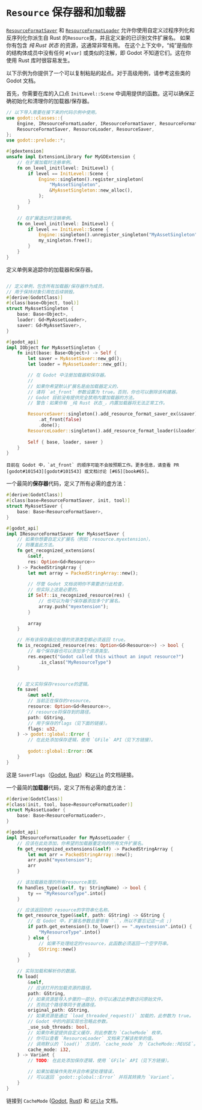 <!--
  ~ Copyright (c) godot-rust; Bromeon and contributors.
  ~ This Source Code Form is subject to the terms of the Mozilla Public
  ~ License, v. 2.0. If a copy of the MPL was not distributed with this
  ~ file, You can obtain one at https://mozilla.org/MPL/2.0/.
-->

# `Resource` 保存器和加载器

[`ResourceFormatSaver`][godot-saver] 和 [`ResourceFormatLoader`][godot-loader] 允许你使用自定义过程序列化和反序列化你派生自 Rust 的`Resource`类，并且定义新的已识别文件扩展名。
如果你有包含 _纯 Rust 状态_ 的资源，这通常非常有用。
在这个上下文中，“纯”是指你的结构体成员中没有任何 `#[var]` 或类似的注解，即 Godot 不知道它们。这在你使用 Rust 库时很容易发生。

以下示例为你提供了一个可以复制粘贴的起点。对于高级用例，请参考这些类的 Godot 文档。

首先，你需要在库的入口点 `InitLevel::Scene` 中调用提供的函数。这可以确保正确初始化和清理你的加载器/保存器。


```rust
// 以下导入需要在接下来的代码示例中使用。
use godot::classes::{
    Engine, IResourceFormatLoader, IResourceFormatSaver, ResourceFormatLoader,
    ResourceFormatSaver, ResourceLoader, ResourceSaver,
};
use godot::prelude::*;

#[gdextension]
unsafe impl ExtensionLibrary for MyGDExtension {
    // 在扩展加载时注册单例。
    fn on_level_init(level: InitLevel) {
        if level == InitLevel::Scene {
            Engine::singleton().register_singleton(
                "MyAssetSingleton",
                &MyAssetSingleton::new_alloc(),
            );
        }
    }

    // 在扩展退出时注销单例。
    fn on_level_init(level: InitLevel) {
        if level == InitLevel::Scene {
            Engine::singleton().unregister_singleton("MyAssetSingleton");
            my_singleton.free();
        }
    }
}
```

定义单例来追踪你的加载器和保存器。

```rust

// 定义单例，包含所有加载器/保存器作为成员，
// 用于保持对象引用在后续销毁。
#[derive(GodotClass)]
#[class(base=Object, tool)]
struct MyAssetSingleton {
    base: Base<Object>,
    loader: Gd<MyAssetLoader>,
    saver: Gd<MyAssetSaver>,
}

#[godot_api]
impl IObject for MyAssetSingleton {
    fn init(base: Base<Object>) -> Self {
        let saver = MyAssetSaver::new_gd();
        let loader = MyAssetLoader::new_gd();

        // 在 Godot 中注册加载器和保存器。
        //
        // 如果你希望默认扩展名是由加载器定义的，
        // 请将 `at_front` 参数设置为 true。否则，你也可以删除该构建器。
        // Godot 目前没有提供完全禁用内置加载器的方法。
        // 警告：如果你有 _纯 Rust 状态_，内置加载器将无法正常工作。

        ResourceSaver::singleton().add_resource_format_saver_ex(&saver)
            .at_front(false)
            .done();
        ResourceLoader::singleton().add_resource_format_loader(&loader);
        
        Self { base, loader, saver }
    }
}
```

```admonish warning title="at_front 行为"
目前在 Godot 中，`at_front` 的顺序可能不会按预期工作。更多信息，请查看 PR [godot#101543][godot#101543] 或文档讨论 [#65][book#65]。

```

一个最简的**保存器**代码，定义了所有必需的虚方法：

```rust
#[derive(GodotClass)]
#[class(base=ResourceFormatSaver, init, tool)]
struct MyAssetSaver {
    base: Base<ResourceFormatSaver>,
}

#[godot_api]
impl IResourceFormatSaver for MyAssetSaver {
    // 如果你想要自定义扩展名（例如：resource.myextension），
    // 则覆盖此方法。
    fn get_recognized_extensions(
        &self,
        res: Option<Gd<Resource>>
    ) -> PackedStringArray {
        let mut array = PackedStringArray::new();
        
        // 尽管 Godot 文档说明你不需要进行此检查，
        // 但实际上这是必要的。
        if Self::is_recognized_resource(res) {
            // 也可以为每个保存器添加多个扩展名。
            array.push("myextension");
        }
        
        array
    }

    // 所有该保存器应处理的资源类型都必须返回 true。
    fn is_recognized_resource(res: Option<Gd<Resource>>) -> bool {
        // 每个保存器也可以添加多个资源类型。
        res.expect("Godot called this without an input resource?")
            .is_class("MyResourceType")
    }


    // 定义实际保存resource的逻辑。
    fn save(
        &mut self,
        // 当前正在保存的resource。
        resource: Option<Gd<Resource>>,
        // resource将保存到的路径。
        path: GString,
        // 用于保存的flags（见下面的链接）。
        flags: u32,
    ) -> godot::global::Error {
        // 在此处添加保存逻辑，使用 `GFile` API（见下方链接）。
        
        godot::global::Error::OK
    }
}
```

这是 `SaverFlags`（[Godot][godot-saverflags], [Rust][api-saverflags]）和[`GFile`][api-gfile] 的文档链接。

一个最简的**加载器**代码，定义了所有必需的虚方法：

```rust
#[derive(GodotClass)]
#[class(init, tool, base=ResourceFormatLoader)]
struct MyAssetLoader {
    base: Base<ResourceFormatLoader>,
}

#[godot_api]
impl IResourceFormatLoader for MyAssetLoader {
    // 应该在此处添加，你希望的加载器重定向的所有文件扩展名。
    fn get_recognized_extensions(&self) -> PackedStringArray {
        let mut arr = PackedStringArray::new();
        arr.push("myextension");
        arr
    }

    // 该加载器处理的所有resource类型。
    fn handles_type(&self, ty: StringName) -> bool {
        ty == "MyResourceType".into()
    }

    // 应该返回你的 resource的字符串化名称。
    fn get_resource_type(&self, path: GString) -> GString {
        // 在 Godot 中，扩展名参数总是带有 `.`，所以不要忘记这一点 ;)
        if path.get_extension().to_lower() == ".myextension".into() {
            "MyResourceType".into()
        } else {
            // 如果不处理给定的resource，此函数必须返回一个空字符串。
            GString::new()
        }
    }

    // 实际加载和解析你的数据。
    fn load(
        &self,
        // 应该打开的加载资源的路径。
        path: GString,
        // 如果资源是导入步骤的一部分，你可以通过此参数访问原始文件。
        // 否则这个路径等同于普通路径。
        original_path: GString,
        // 如果资源是通过 `load_threaded_request()` 加载的，此参数为 true。
        // Godot 中的内部实现也忽略此参数。
        _use_sub_threads: bool,
        // 如果你希望提供自定义缓存，则此参数为 `CacheMode` 枚举。
        // 你可以查看 `ResourceLoader` 文档来了解该枚举的值。
        // 调用默认的 `load()` 方法时，`cache_mode` 为 `CacheMode::REUSE`。
        cache_mode: i32,
    ) -> Variant {
        // TODO: 在此处添加保存逻辑，使用 `GFile` API（见下方链接）。

        // 如果加载操作失败并且你希望处理错误，
        // 可以返回 `godot::global::Error` 并将其转换为 `Variant`。
    }
}
```

链接到 `CacheMode` ([Godot][godot-cachemode], [Rust][api-cachemode]) 和 [`GFile`][api-gfile] 文档。

[godot-cachemode]: https://docs.godotengine.org/en/stable/classes/class_resourceformatloader.html#enum-resourceformatloader-cachemode
[api-cachemode]: https://godot-rust.github.io/docs/gdext/master/godot/classes/resource_loader/enum.CacheMode.html

[godot-saverflags]: https://docs.godotengine.org/en/stable/classes/class_resourcesaver.html#enum-resourcesaver-saverflags
[api-saverflags]: https://godot-rust.github.io/docs/gdext/master/godot/classes/resource_saver/struct.SaverFlags.html
[api-gfile]: https://godot-rust.github.io/docs/gdext/master/godot/prelude/struct.GFile.html

[godot-saver]: https://docs.godotengine.org/en/stable/classes/class_resourceformatsaver.html
[godot-loader]: https://docs.godotengine.org/en/stable/classes/class_resourceformatloader.html

[godot#101543]: https://github.com/godotengine/godot/pull/101543
[book#65]: https://github.com/godot-rust/book/pull/65#issuecomment-2585403123
